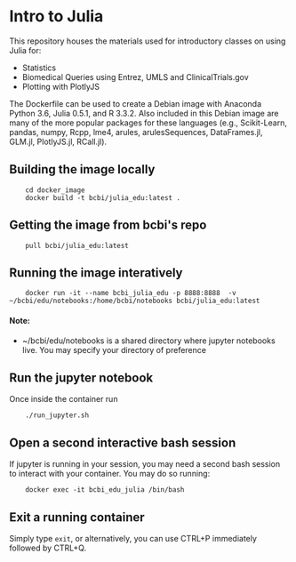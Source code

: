 # Intro to Julia

This repository houses the materials used for introductory classes on using Julia for:
* Statistics
* Biomedical Queries using Entrez, UMLS and ClinicalTrials.gov
* Plotting with PlotlyJS

The Dockerfile can be used to create a Debian image with Anaconda Python 3.6, Julia 0.5.1, and R 3.3.2.
Also included in this Debian image are many of the more popular packages for these languages (e.g., Scikit-Learn, pandas, numpy, Rcpp, lme4, arules, arulesSequences, DataFrames.jl, GLM.jl, PlotlyJS.jl, RCall.jl).


## Building the image locally

```
    cd docker_image
    docker build -t bcbi/julia_edu:latest .
```

## Getting the image from bcbi's repo

```
    pull bcbi/julia_edu:latest
```


## Running the image interatively

```
    docker run -it --name bcbi_julia_edu -p 8888:8888  -v ~/bcbi/edu/notebooks:/home/bcbi/notebooks bcbi/julia_edu:latest
```

#### Note:

* ~/bcbi/edu/notebooks is a shared directory where jupyter notebooks live. You may specify your directory of preference


## Run the jupyter notebook

Once inside the container run

```
    ./run_jupyter.sh
```

## Open a second interactive bash session

If jupyter is running in your session, you may need a second bash session to interact with your container. You may do so running:

```
    docker exec -it bcbi_edu_julia /bin/bash
```

## Exit a running container
Simply type `exit`, or alternatively, you can use CTRL+P immediately followed by CTRL+Q.
